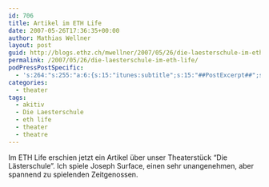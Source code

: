 ```yaml
---
id: 706
title: Artikel im ETH Life
date: 2007-05-26T17:36:35+00:00
author: Mathias Wellner
layout: post
guid: http://blogs.ethz.ch/mwellner/2007/05/26/die-laesterschule-im-eth-life/
permalink: /2007/05/26/die-laesterschule-im-eth-life/
podPressPostSpecific:
  - 's:264:"s:255:"a:6:{s:15:"itunes:subtitle";s:15:"##PostExcerpt##";s:14:"itunes:summary";s:15:"##PostExcerpt##";s:15:"itunes:keywords";s:17:"##WordPressCats##";s:13:"itunes:author";s:10:"##Global##";s:15:"itunes:explicit";s:7:"Default";s:12:"itunes:block";s:7:"Default";}";";'
categories:
  - theater
tags:
  - akitiv
  - Die Laesterschule
  - eth life
  - theater
  - theatre
---
```

Im ETH Life erschien jetzt ein Artikel &uuml;ber unser Theaterst&uuml;ck &#8220;Die L&auml;sterschule&#8221;. Ich spiele Joseph Surface, einen sehr unangenehmen, aber spannend zu spielenden Zeitgenossen.